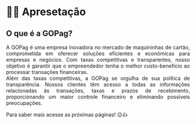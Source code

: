 # 🧑‍🏫 Apresetação

## O que é a GOPag?

<p align="justify">A GOPag é uma empresa inovadora no mercado de maquininhas de cartão, comprometida em oferecer soluções eficientes e econômicas para empresas e negócios. Com taxas competitivas e transparentes, nosso objetivo é garantir que o empreendedor tenha o melhor custo-benefício ao processar transações financeiras. <br>
Além das taxas competitivas, a GOPag se orgulha de sua política de transparência. Nossos clientes têm acesso a todas as informações relacionadas às transações, taxas e prazos de recebimento, proporcionando um maior controle financeiro e eliminando possíveis preocupações.</p>

<p>Para saber mais acesse as próximas páginas! 😉👍</p>
